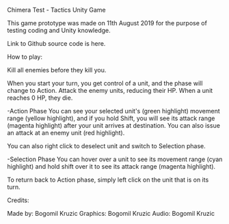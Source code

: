 Chimera Test - Tactics Unity Game

This game prototype was made on 11th August 2019 for the purpose of testing coding and Unity knowledge. 

Link to Github source code is here.

How to play:

Kill all enemies before they kill you.

When you start your turn, you get control of a unit, and the phase will change to Action. Attack the enemy units, reducing their HP. When a unit reaches 0 HP, they die.

-Action Phase
You can see your selected unit's (green highlight) movement range (yellow highlight), and if you hold Shift, you will see its attack range (magenta highlight) after your unit arrives at destination. You can also issue an attack at an enemy unit (red highlight).

You can also right click to deselect unit and switch to Selection phase.

-Selection Phase
You can hover over a unit to see its movement range (cyan highlight) and hold shift over it to see its attack range (magenta highlight).

To return back to Action phase, simply left click on the unit that is on its turn.

Credits:

Made by: Bogomil Kruzic
Graphics: Bogomil Kruzic
Audio: Bogomil Kruzic